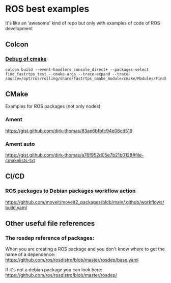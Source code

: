 # ROS best examples
It's like an 'awesome' kind of repo but only with examples of code of ROS development

## Colcon

### [Debug of cmake ](https://github.com/ros2/rosidl_typesupport_fastrtps/issues/60)
```
colcon build --event-handlers console_direct+ --packages-select find_fastrtps_test --cmake-args --trace-expand --trace-source=/opt/ros/rolling/share/fastrtps_cmake_module/cmake/Modules/FindFastRTPS.cmake
```


## CMake
Examples for ROS packages (not only nodes)

### Ament
https://gist.github.com/dirk-thomas/83ae6bfbfc94e06cd519

### Ament auto
https://gist.github.com/dirk-thomas/a76f952d05e7b21b0128#file-cmakelists-txt

## CI/CD
### ROS packages to Debian packages workflow action
https://github.com/moveit/moveit2_packages/blob/main/.github/workflows/build.yaml

## Other useful file references

### The rosdep reference of packages:
When you are creating a ROS package and you don't know where to get the name of a dependence:
https://github.com/ros/rosdistro/blob/master/rosdep/base.yaml

If it's not a debian package you can look here:
https://github.com/ros/rosdistro/blob/master/rosdep/
